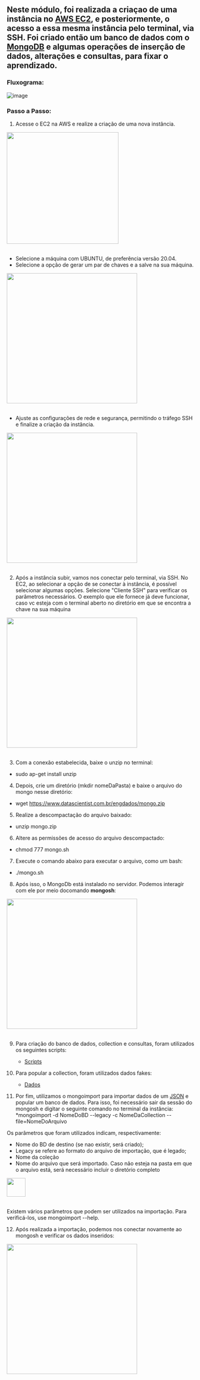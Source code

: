 ## Neste módulo, foi realizada a criaçao de uma instância no [AWS EC2](https://us-east-2.console.aws.amazon.com/ec2/home?region=us-east-2), e posteriormente, o acesso a essa mesma instância pelo terminal, via SSH. Foi criado então um banco de dados com o [MongoDB](https://www.mongodb.com/pt-br) e algumas operações de inserção de dados, alterações e consultas, para fixar o aprendizado. 

### Fluxograma:  

![image](https://github.com/micvet/curso-eng-dados-fa/assets/86981990/57853741-f0a3-48e5-b50c-d00ac03dbdf9)

### Passo a Passo:  

1) Acesse o EC2 na AWS e realize a criação de uma nova instância.  

<div align='left'>
   <img src='https://github.com/micvet/curso-eng-dados-fa/assets/86981990/ff57e8c4-657d-41d3-9381-7153f39188bf' height='300'/>
<div/><br>  
  
  * Selecione a máquina com UBUNTU, de preferência versão 20.04.  
  * Selecione a opção de gerar um par de chaves e a salve na sua máquina.<br>

<div align='left'>
   <img src='https://github.com/micvet/curso-eng-dados-fa/assets/86981990/3cb8b6ee-a3d0-4d62-9a2b-5b7edf985a24' height='350'/>
<div/><br>      

* Ajuste as configurações de rede e segurança, permitindo o tráfego SSH e finalize a criação da instância.<br>

<div align='left'>
   <img src='https://github.com/micvet/curso-eng-dados-fa/assets/86981990/540d5899-2c49-4673-9207-4f0a4f4cf428' height='350'/>
<div/><br>  

2) Após a instância subir,  vamos nos conectar pelo terminal, via SSH. No EC2, ao selecionar a opção de se conectar à instância, é possível selecionar algumas opções. Selecione "Cliente SSH" para verificar os parâmetros necessários. O exemplo que ele fornece já deve funcionar, caso vc esteja com o terminal aberto no diretório em que se encontra a chave na sua máquina

<div align='left'>
   <img src='https://github.com/micvet/curso-eng-dados-fa/assets/86981990/ff820482-3244-4601-93da-58c1bc5d495c' height='350'/>
<div/><br> 

3) Com a conexão estabelecida, baixe o unzip no terminal:
  * sudo ap-get install unzip<br>

4) Depois, crie um diretório (mkdir nomeDaPasta) e baixe o arquivo do mongo nesse diretório:<br>
  * wget https://www.datascientist.com.br/engdados/mongo.zip<br>
5) Realize a descompactação do arquivo baixado:<br>
  * unzip mongo.zip<br>

6) Altere as permissões de acesso do arquivo descompactado:<br>
* chmod 777 mongo.sh<br>

7) Execute o comando abaixo para executar o arquivo, como um bash:<br>
* ./mongo.sh<br>

8) Após isso, o MongoDb está instalado no servidor. Podemos interagir com ele por meio docomando **mongosh**:<br>

<div align='left'>
   <img src='https://github.com/micvet/curso-eng-dados-fa/assets/86981990/c9cd416d-6f03-4321-94a6-9d93f0bced19' height='350'/>
<div/><br> 

9) Para criação do banco de dados, collection e consultas, foram utilizados os seguintes scripts:

    * [Scripts](https://github.com/micvet/curso-eng-dados-fa/blob/main/mongodb-ec2/scripts/Scripts%20utilizados.pdf)<br>
  
10) Para popular a collection, foram utilizados dados fakes:
    * [Dados](https://github.com/micvet/curso-eng-dados-fa/blob/main/mongodb-ec2/dados/dados.json)<br>
   
11) Por fim, utilizamos o mongoimport para importar dados de um [JSON](https://github.com/micvet/curso-eng-dados-fa/blob/main/mongodb-ec2/dados/posts.json) e popular um banco de dados. Para isso, foi necessário sair da sessão do mongosh e digitar o seguinte comando no terminal da instância:<br>
    *mongoimport -d NomeDoBD  --legacy -c NomeDaCollection --file=NomeDoArquivo <br>

Os parâmetros que foram utilizados indicam, respectivamente:

   * Nome do BD de destino (se nao existir, será criado);
   * Legacy se refere ao formato do arquivo de importação, que é legado;
   * Nome da coleção
   * Nome do arquivo que será importado. Caso não esteja na pasta em que o arquivo está, será necessário incluir o diretório completo<br>

   <div align='left'>
   <img src='https://github.com/micvet/curso-eng-dados-fa/assets/86981990/122ac20b-e31a-480a-aedc-265c92c59444' height='50'/>
<div/><br> 

   Existem vários parâmetros que podem ser utilizados na importação. Para verificá-los, use mongoimport --help.<br>

12) Após realizada a importação, podemos nos conectar novamente ao mongosh e verificar os dados inseridos:

<div align='left'>
   <img src='https://github.com/micvet/curso-eng-dados-fa/assets/86981990/d6f946c6-88a2-430e-81e5-71ccea2036b7' height='350'/>
<div/><br> 













